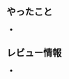 ## やったこと
<!-- このPRに関連するissue-->
<!-- PRとともに、issueを閉じたい場合は"close #{issue番号}"で閉じることが可能 -->

<!-- このPR内でやったことを記載 -->
- 

## レビュー情報
<!-- このPR内で特にレビューしてほしいところ、レビューをする上で参考になる情報 -->
- 
